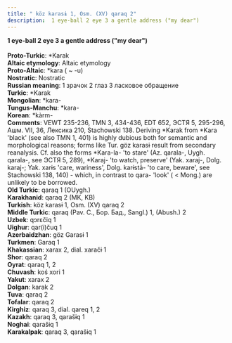 ```yaml
---
title: " köz karasɨ 1, Osm. (XV) qaraq 2"
description:  1 eye-ball 2 eye 3 a gentle address ("my dear")
---
```

<p data-pagefind-weight="0.5">
<strong> 1 eye-ball 2 eye 3 a gentle address ("my dear")</strong><br><br>
<strong>Proto-Turkic</strong>:  *Karak<br>
<strong>Altaic etymology</strong>:  Altaic etymology<br>
<strong> Proto-Altaic</strong>:  *kara ( ~ -u)<br>
<strong>Nostratic</strong>:  Nostratic<br>
<strong>Russian meaning</strong>:  1 зрачок 2 глаз 3 ласковое обращение<br>
<strong>Turkic</strong>:  *Karak<br>
<strong>Mongolian</strong>:  *kara-<br>
<strong>Tungus-Manchu</strong>:  *kara-<br>
<strong>Korean</strong>:  *kàrm-<br>
<strong>Comments</strong>:  VEWT 235-236, TMN 3, 434-436, EDT 652, ЭСТЯ 5, 295-296, Ашм. VII, 36, Лексика 210, Stachowski 138. Deriving *Karak from *Kara 'black' (see also TMN 1, 401) is highly dubious both for semantic and morphological reasons; forms like Tur. göz karasɨ result from secondary reanalysis. Cf. also the forms *Kara-la- 'to stare' (Az. qarala-, Uygh. qarala-, see ЭСТЯ 5, 289), *Karaj- 'to watch, preserve' (Yak. xaraj-, Dolg. karaj-; Yak. xarɨs 'care, wariness', Dolg. karɨstā- 'to care, beware', see Stachowski 138, 140) - which, in contrast to qara- 'look' ( < Mong.) are unlikely to be borrowed.<br>
<strong>Old Turkic</strong>:  qaraq 1 (OUygh.)<br>
<strong>Karakhanid</strong>:  qaraq 2 (MK, KB)<br>
<strong>Turkish</strong>:  köz karasɨ 1, Osm. (XV) qaraq 2<br>
<strong>Middle Turkic</strong>:  qaraq (Pav. C., Бор. Бад., Sangl.) 1, (Abush.) 2<br>
<strong>Uzbek</strong>:  qɔrɛčiq 1<br>
<strong>Uighur</strong>:  qar(i)čuq 1<br>
<strong>Azerbaidzhan</strong>:  göz Garasɨ 1<br>
<strong>Turkmen</strong>:  Garaq 1<br>
<strong>Khakassian</strong>:  xarax 2, dial. xaračɨ 1<br>
<strong>Shor</strong>:  qaraq 2<br>
<strong>Oyrat</strong>:  qaraq 1, 2<br>
<strong>Chuvash</strong>:  koś xori 1<br>
<strong>Yakut</strong>:  xarax 2<br>
<strong>Dolgan</strong>:  karak 2<br>
<strong>Tuva</strong>:  qaraq 2<br>
<strong>Tofalar</strong>:  qaraq 2<br>
<strong>Kirghiz</strong>:  qaraq 3, dial. qareq 1, 2<br>
<strong>Kazakh</strong>:  qaraq 3, qarašɨq 1<br>
<strong>Noghai</strong>:  qarašɨq 1<br>
<strong>Karakalpak</strong>:  qaraq 3, qarašɨq 1<br>

</p>
